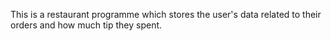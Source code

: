 This is a restaurant programme which stores the user's data related to their orders and how much tip they spent.
